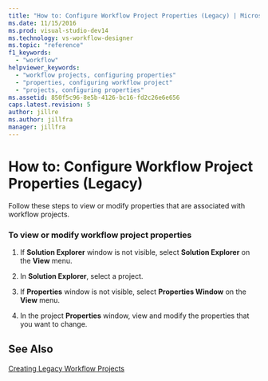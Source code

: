 ```yaml
---
title: "How to: Configure Workflow Project Properties (Legacy) | Microsoft Docs"
ms.date: 11/15/2016
ms.prod: visual-studio-dev14
ms.technology: vs-workflow-designer
ms.topic: "reference"
f1_keywords:
  - "workflow"
helpviewer_keywords:
  - "workflow projects, configuring properties"
  - "properties, configuring workflow project"
  - "projects, configuring properties"
ms.assetid: 850f5c96-8e5b-4126-bc16-fd2c26e6e656
caps.latest.revision: 5
author: jillre
ms.author: jillfra
manager: jillfra
---
```

# How to: Configure Workflow Project Properties (Legacy)
Follow these steps to view or modify properties that are associated with workflow projects.

### To view or modify workflow project properties

1. If **Solution Explorer** window is not visible, select **Solution Explorer** on the **View** menu.

2. In **Solution Explorer**, select a project.

3. If **Properties** window is not visible, select **Properties Window** on the **View** menu.

4. In the project **Properties** window, view and modify the properties that you want to change.

## See Also
 [Creating Legacy Workflow Projects](../workflow-designer/creating-legacy-workflow-projects.md)